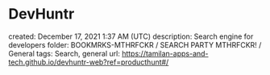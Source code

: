 # DevHuntr

created: December 17, 2021 1:37 AM (UTC)
description: Search engine for developers
folder: BOOKMRKS-MTHRFCKR / SEARCH PARTY MTHRFCKR! / General
tags: Search, general
url: https://tamilan-apps-and-tech.github.io/devhuntr-web?ref=producthunt#/